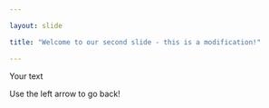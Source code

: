 ```yaml
---

layout: slide

title: "Welcome to our second slide - this is a modification!"

---
```


Your text

Use the left arrow to go back!
